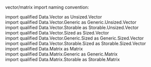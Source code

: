 vector/matrix import naming convention:  
  
import qualified Data.Vector as Unsized.Vector  
import qualified Data.Vector.Generic as Generic.Unsized.Vector  
import qualified Data.Vector.Storable as Storable.Unsized.Vector  
import qualified Data.Vector.Sized as Sized.Vector  
import qualified Data.Vector.Generic.Sized as Generic.Sized.Vector  
import qualified Data.Vector.Storable.Sized as Storable.Sized.Vector  
import qualified Data.Matrix as Matrix  
import qualified Data.Matrix.Generic as Generic.Matrix  
import qualified Data.Matrix.Storable as Storable.Matrix  
